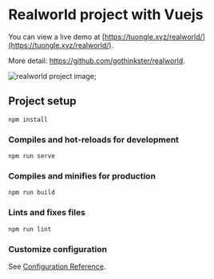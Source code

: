 # Realworld project with Vuejs

You can view a live demo at [https://tuongle.xyz/realworld/](https://tuongle.xyz/realworld/).

More detail: https://github.com/gothinkster/realworld.

![realworld project image](https://tuongle.xyz/realworld-vuejs-small.jpg);

## Project setup

```
npm install
```

### Compiles and hot-reloads for development

```
npm run serve
```

### Compiles and minifies for production

```
npm run build
```

### Lints and fixes files

```
npm run lint
```

### Customize configuration

See [Configuration Reference](https://cli.vuejs.org/config/).
